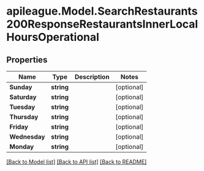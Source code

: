 # apileague.Model.SearchRestaurants200ResponseRestaurantsInnerLocalHoursOperational

## Properties

Name | Type | Description | Notes
------------ | ------------- | ------------- | -------------
**Sunday** | **string** |  | [optional] 
**Saturday** | **string** |  | [optional] 
**Tuesday** | **string** |  | [optional] 
**Thursday** | **string** |  | [optional] 
**Friday** | **string** |  | [optional] 
**Wednesday** | **string** |  | [optional] 
**Monday** | **string** |  | [optional] 

[[Back to Model list]](../README.md#documentation-for-models) [[Back to API list]](../README.md#documentation-for-api-endpoints) [[Back to README]](../README.md)

